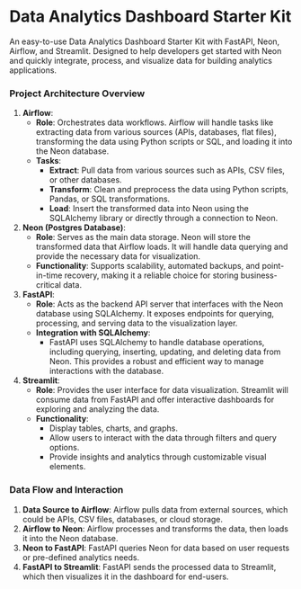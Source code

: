 # Data Analytics Dashboard Starter Kit
An easy-to-use Data Analytics Dashboard Starter Kit with FastAPI, Neon, Airflow, and Streamlit. Designed to help developers get started with Neon and quickly integrate, process, and visualize data for building analytics applications.


### **Project Architecture Overview**

1. **Airflow**:
    - **Role**: Orchestrates data workflows. Airflow will handle tasks like extracting data from various sources (APIs, databases, flat files), transforming the data using Python scripts or SQL, and loading it into the Neon database.
    - **Tasks**:
        - **Extract**: Pull data from various sources such as APIs, CSV files, or other databases.
        - **Transform**: Clean and preprocess the data using Python scripts, Pandas, or SQL transformations.
        - **Load**: Insert the transformed data into Neon using the SQLAlchemy library or directly through a connection to Neon.
2. **Neon (Postgres Database)**:
    - **Role**: Serves as the main data storage. Neon will store the transformed data that Airflow loads. It will handle data querying and provide the necessary data for visualization.
    - **Functionality**: Supports scalability, automated backups, and point-in-time recovery, making it a reliable choice for storing business-critical data.
3. **FastAPI**:
    - **Role**: Acts as the backend API server that interfaces with the Neon database using SQLAlchemy. It exposes endpoints for querying, processing, and serving data to the visualization layer.
    - **Integration with SQLAlchemy**:
        - FastAPI uses SQLAlchemy to handle database operations, including querying, inserting, updating, and deleting data from Neon. This provides a robust and efficient way to manage interactions with the database.
4. **Streamlit**:
    - **Role**: Provides the user interface for data visualization. Streamlit will consume data from FastAPI and offer interactive dashboards for exploring and analyzing the data.
    - **Functionality**:
        - Display tables, charts, and graphs.
        - Allow users to interact with the data through filters and query options.
        - Provide insights and analytics through customizable visual elements.

### **Data Flow and Interaction**

1. **Data Source to Airflow**: Airflow pulls data from external sources, which could be APIs, CSV files, databases, or cloud storage.
2. **Airflow to Neon**: Airflow processes and transforms the data, then loads it into the Neon database.
3. **Neon to FastAPI**: FastAPI queries Neon for data based on user requests or pre-defined analytics needs.
4. **FastAPI to Streamlit**: FastAPI sends the processed data to Streamlit, which then visualizes it in the dashboard for end-users.
